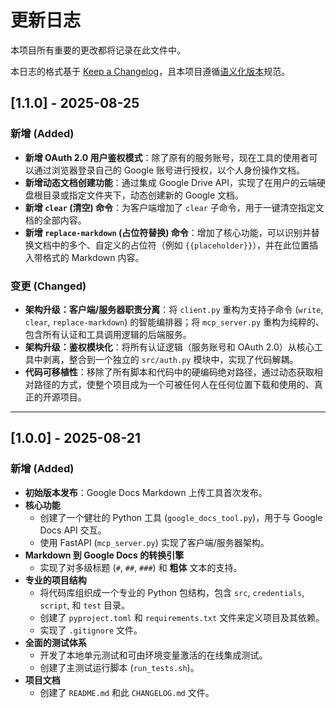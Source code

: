 # 更新日志

本项目所有重要的更改都将记录在此文件中。

本日志的格式基于 [Keep a Changelog](https://keepachangelog.com/en/1.0.0/)，且本项目遵循[语义化版本](https://semver.org/spec/v2.0.0.html)规范。

## [1.1.0] - 2025-08-25

### 新增 (Added)

- **新增 OAuth 2.0 用户鉴权模式**：除了原有的服务账号，现在工具的使用者可以通过浏览器登录自己的 Google 账号进行授权，以个人身份操作文档。
- **新增动态文档创建功能**：通过集成 Google Drive API，实现了在用户的云端硬盘根目录或指定文件夹下，动态创建新的 Google 文档。
- **新增 `clear` (清空) 命令**：为客户端增加了 `clear` 子命令，用于一键清空指定文档的全部内容。
- **新增 `replace-markdown` (占位符替换) 命令**：增加了核心功能，可以识别并替换文档中的多个、自定义的占位符（例如 `{{placeholder}}`），并在此位置插入带格式的 Markdown 内容。

### 变更 (Changed)

- **架构升级：客户端/服务器职责分离**：将 `client.py` 重构为支持子命令 (`write`, `clear`, `replace-markdown`) 的智能编排器；将 `mcp_server.py` 重构为纯粹的、包含所有认证和工具调用逻辑的后端服务。
- **架构升级：鉴权模块化**：将所有认证逻辑（服务账号和 OAuth 2.0）从核心工具中剥离，整合到一个独立的 `src/auth.py` 模块中，实现了代码解耦。
- **代码可移植性**：移除了所有脚本和代码中的硬编码绝对路径，通过动态获取相对路径的方式，使整个项目成为一个可被任何人在任何位置下载和使用的、真正的开源项目。

---

## [1.0.0] - 2025-08-21

### 新增 (Added)

- **初始版本发布**：Google Docs Markdown 上传工具首次发布。
- **核心功能**
    - 创建了一个健壮的 Python 工具 (`google_docs_tool.py`)，用于与 Google Docs API 交互。
    - 使用 FastAPI (`mcp_server.py`) 实现了客户端/服务器架构。
- **Markdown 到 Google Docs 的转换引擎**
    - 实现了对多级标题 (`#`, `##`, `###`) 和 **粗体** 文本的支持。
- **专业的项目结构**
    - 将代码库组织成一个专业的 Python 包结构，包含 `src`, `credentials`, `script`, 和 `test` 目录。
    - 创建了 `pyproject.toml` 和 `requirements.txt` 文件来定义项目及其依赖。
    - 实现了 `.gitignore` 文件。
- **全面的测试体系**
    - 开发了本地单元测试和可由环境变量激活的在线集成测试。
    - 创建了主测试运行脚本 (`run_tests.sh`)。
- **项目文档**
    - 创建了 `README.md` 和此 `CHANGELOG.md` 文件。
